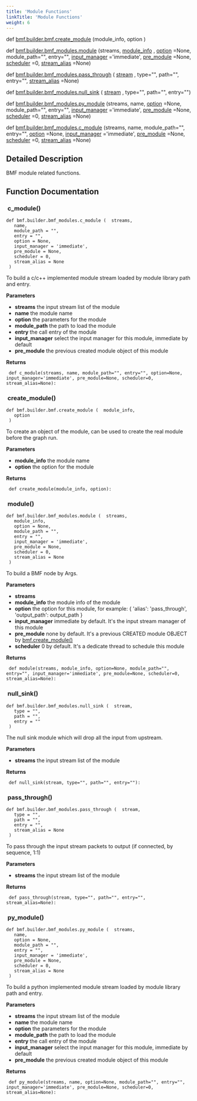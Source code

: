 ```yaml
---
title: 'Module Functions'
linkTitle: 'Module Functions'
weight: 6
---
```

[//]: <> (REF_MD: group__mdFunc.html)


def   [bmf.builder.bmf.create_module](#create_module) (module_info, option )
 
 
def   [bmf.builder.bmf_modules.module](#module) (streams, [module_info](http://localhost:1313/docs/bmf/api/api_in_python/bmfmodules/#module_info) , [option](http://localhost:1313/docs/bmf/api/api_in_python/bmfmodules/#option) =None, module_path="", entry="", [input_manager](http://localhost:1313/docs/bmf/api/api_in_python/bmfmodules/#input_manager) ='immediate', [pre_module](http://localhost:1313/docs/bmf/api/api_in_python/bmfmodules/#pre_module) =None, [scheduler](http://localhost:1313/docs/bmf/api/api_in_python/bmfmodules/#scheduler) =0, [stream_alias](http://localhost:1313/docs/bmf/api/api_in_python/bmfmodules/#stream_alias) =None)
 
 
def   [bmf.builder.bmf_modules.pass_through](#pass_through) ( [stream](http://localhost:1313/docs/bmf/api/api_in_python/bmfmodules/#stream) , type="", path="", entry="", [stream_alias](http://localhost:1313/docs/bmf/api/api_in_python/bmfmodules/#stream_alias) =None)
 
 
def   [bmf.builder.bmf_modules.null_sink](#null_sink) ( [stream](http://localhost:1313/docs/bmf/api/api_in_python/bmfmodules/#stream) , type="", path="", entry="")
 
 
def   [bmf.builder.bmf_modules.py_module](#py_module) (streams, name, [option](http://localhost:1313/docs/bmf/api/api_in_python/bmfmodules/#option) =None, module_path="", entry="", [input_manager](http://localhost:1313/docs/bmf/api/api_in_python/bmfmodules/#input_manager) ='immediate', [pre_module](http://localhost:1313/docs/bmf/api/api_in_python/bmfmodules/#pre_module) =None, [scheduler](http://localhost:1313/docs/bmf/api/api_in_python/bmfmodules/#scheduler) =0, [stream_alias](http://localhost:1313/docs/bmf/api/api_in_python/bmfmodules/#stream_alias) =None)
 
 
def   [bmf.builder.bmf_modules.c_module](#c_module) (streams, name, module_path="", entry="", [option](http://localhost:1313/docs/bmf/api/api_in_python/bmfmodules/#option) =None, [input_manager](http://localhost:1313/docs/bmf/api/api_in_python/bmfmodules/#input_manager) ='immediate', [pre_module](http://localhost:1313/docs/bmf/api/api_in_python/bmfmodules/#pre_module) =None, [scheduler](http://localhost:1313/docs/bmf/api/api_in_python/bmfmodules/#scheduler) =0, [stream_alias](http://localhost:1313/docs/bmf/api/api_in_python/bmfmodules/#stream_alias) =None)
 
 

## Detailed Description

BMF module related functions.

## Function Documentation


###  c_module()

```
def bmf.builder.bmf_modules.c_module (  streams, 
   name, 
   module_path = "", 
   entry = "", 
   option = None, 
   input_manager = 'immediate', 
   pre_module = None, 
   scheduler = 0, 
   stream_alias = None 
 )   
```
To build a c/c++ implemented module stream loaded by module library path and entry.

**Parameters**
 - **streams** the input stream list of the module 
 - **name** the module name 
 - **option** the parameters for the module 
 - **module_path** the path to load the module 
 - **entry** the call entry of the module 
 - **input_manager** select the input manager for this module, immediate by default 
 - **pre_module** the previous created module object of this module 



**Returns**



```
 def c_module(streams, name, module_path="", entry="", option=None, input_manager='immediate', pre_module=None, scheduler=0, stream_alias=None):

```

###  create_module()

```
def bmf.builder.bmf.create_module (  module_info, 
   option 
 )   
```
To create an object of the module, can be used to create the real module before the graph run.

**Parameters**
 - **module_info** the module name 
 - **option** the option for the module 



**Returns**



```
 def create_module(module_info, option):

```

###  module()

```
def bmf.builder.bmf_modules.module (  streams, 
   module_info, 
   option = None, 
   module_path = "", 
   entry = "", 
   input_manager = 'immediate', 
   pre_module = None, 
   scheduler = 0, 
   stream_alias = None 
 )   
```
To build a BMF node by Args.

**Parameters**
 - **streams**  
 - **module_info** the module info of the module 
 - **option** the option for this module, for example: { 'alias': 'pass_through', 'output_path': output_path } 
 - **input_manager** immediate by default. It's the input stream manager of this module 
 - **pre_module** none by default. It's a previous CREATED module OBJECT by  [bmf.create_module()](#create_module) 
 - **scheduler** 0 by default. It's a dedicate thread to schedule this module 



**Returns**



```
 def module(streams, module_info, option=None, module_path="", entry="", input_manager='immediate', pre_module=None, scheduler=0, stream_alias=None):

```

###  null_sink()

```
def bmf.builder.bmf_modules.null_sink (  stream, 
   type = "", 
   path = "", 
   entry = "" 
 )   
```
The null sink module which will drop all the input from upstream.

**Parameters**
 - **streams** the input stream list of the module 



**Returns**



```
 def null_sink(stream, type="", path="", entry=""):

```

###  pass_through()

```
def bmf.builder.bmf_modules.pass_through (  stream, 
   type = "", 
   path = "", 
   entry = "", 
   stream_alias = None 
 )   
```
To pass through the input stream packets to output (if connected, by sequence, 1:1)

**Parameters**
 - **streams** the input stream list of the module 



**Returns**



```
 def pass_through(stream, type="", path="", entry="", stream_alias=None):

```

###  py_module()

```
def bmf.builder.bmf_modules.py_module (  streams, 
   name, 
   option = None, 
   module_path = "", 
   entry = "", 
   input_manager = 'immediate', 
   pre_module = None, 
   scheduler = 0, 
   stream_alias = None 
 )   
```
To build a python implemented module stream loaded by module library path and entry.

**Parameters**
 - **streams** the input stream list of the module 
 - **name** the module name 
 - **option** the parameters for the module 
 - **module_path** the path to load the module 
 - **entry** the call entry of the module 
 - **input_manager** select the input manager for this module, immediate by default 
 - **pre_module** the previous created module object of this module 



**Returns**



```
 def py_module(streams, name, option=None, module_path="", entry="", input_manager='immediate', pre_module=None, scheduler=0, stream_alias=None):

```
